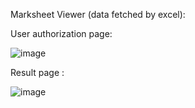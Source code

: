 Marksheet Viewer (data fetched by excel):

User authorization page: 

![image](https://user-images.githubusercontent.com/53472824/210180486-84950b97-e1e3-4b43-b11f-dab49486fcb5.png)

Result page :

![image](https://user-images.githubusercontent.com/53472824/210180526-17bbfae3-2e90-43e0-8b24-af54fde47f26.png)
